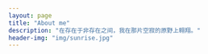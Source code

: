 ```yaml
---
layout: page
title: "About me"
description: "在存在于非存在之间，我在那片空寂的原野上翱翔。" 
header-img: "img/sunrise.jpg"
---
```








